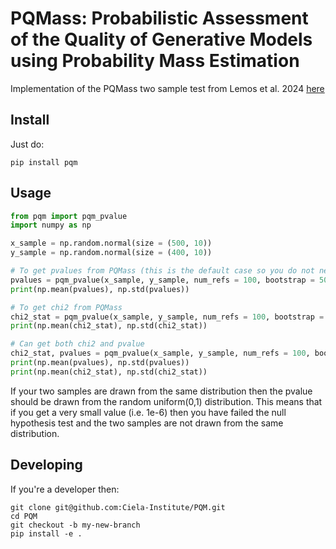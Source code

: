 # PQMass: Probabilistic Assessment of the Quality of Generative Models using Probability Mass Estimation

Implementation of the PQMass two sample test from Lemos et al. 2024 [here](https://arxiv.org/abs/2402.04355)

## Install

Just do:

```
pip install pqm
```

## Usage

```python
from pqm import pqm_pvalue
import numpy as np

x_sample = np.random.normal(size = (500, 10))
y_sample = np.random.normal(size = (400, 10))

# To get pvalues from PQMass (this is the default case so you do not need to explicity write return_stat = "pvalue")
pvalues = pqm_pvalue(x_sample, y_sample, num_refs = 100, bootstrap = 50, return_stat = "pvalue")
print(np.mean(pvalues), np.std(pvalues))

# To get chi2 from PQMass
chi2_stat = pqm_pvalue(x_sample, y_sample, num_refs = 100, bootstrap = 50, return_stat = "chi2")
print(np.mean(chi2_stat), np.std(chi2_stat))

# Can get both chi2 and pvalue 
chi2_stat, pvalues = pqm_pvalue(x_sample, y_sample, num_refs = 100, bootstrap = 50, return_stat = "both")
print(np.mean(pvalues), np.std(pvalues))
print(np.mean(chi2_stat), np.std(chi2_stat))
```

If your two samples are drawn from the same distribution then the pvalue should
be drawn from the random uniform(0,1) distribution. This means that if you get a
very small value (i.e. 1e-6) then you have failed the null hypothesis test and
the two samples are not drawn from the same distribution.

## Developing

If you're a developer then:

```
git clone git@github.com:Ciela-Institute/PQM.git
cd PQM
git checkout -b my-new-branch
pip install -e .
```